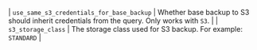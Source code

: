 | `use_same_s3_credentials_for_base_backup`         | Whether base backup to S3 should inherit credentials from the query. Only works with `S3`.                                                                                                                                                                                                                          |
| `s3_storage_class`                                | The storage class used for S3 backup. For example: `STANDARD`                                                                                                                                                                                                                                                       |